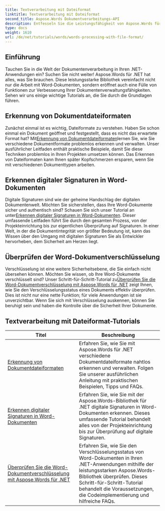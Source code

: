 ```yaml
---
title: Textverarbeitung mit Dateiformat
linktitle: Textverarbeitung mit Dateiformat
second_title: Aspose.Words Dokumentverarbeitungs-API
description: Entfesseln Sie die Leistungsfähigkeit von Aspose.Words für .NET mit unseren umfassenden Tutorials zur Dokumentenverarbeitung, einschließlich Dateiformaterkennung und digitalen Signaturen.
type: docs
weight: 1610
url: /de/net/tutorials/words/words-processing-with-file-format/
---
```

## Einführung

Tauchen Sie in die Welt der Dokumentenverarbeitung in Ihren .NET-Anwendungen ein? Suchen Sie nicht weiter! Aspose.Words für .NET hat alles, was Sie brauchen. Diese leistungsstarke Bibliothek vereinfacht nicht nur die Arbeit mit Word-Dokumenten, sondern eröffnet auch eine Fülle von Funktionen zur Verbesserung Ihrer Dokumentenverwaltungsfähigkeiten. Sehen wir uns einige wichtige Tutorials an, die Sie durch die Grundlagen führen.

## Erkennung von Dokumentdateiformaten

 Zunächst einmal ist es wichtig, Dateiformate zu verstehen. Haben Sie schon einmal ein Dokument geöffnet und festgestellt, dass es nicht das erwartete Format hat? Mit[Erkennung von Dokumentdateiformaten](./document-file-format-detection/)lernen Sie, wie Sie verschiedene Dokumentformate problemlos erkennen und verwalten. Unser ausführlicher Leitfaden enthält praktische Beispiele, damit Sie diese Techniken problemlos in Ihren Projekten umsetzen können. Das Erkennen von Dateiformaten kann Ihnen später Kopfschmerzen ersparen, wenn Sie mit verschiedenen Dokumenttypen arbeiten. 

## Erkennen digitaler Signaturen in Word-Dokumenten

Digitale Signaturen sind wie der geheime Handschlag der digitalen Dokumentenwelt. Möchten Sie sicherstellen, dass Ihre Word-Dokumente sicher und authentisch sind? Schauen Sie sich unser Tutorial an unter[Erkennen digitaler Signaturen in Word-Dokumenten](./detecting-digital-signatures/). Dieser umfassende Leitfaden führt Sie durch den gesamten Prozess, von der Projekteinrichtung bis zur eigentlichen Überprüfung auf Signaturen. In einer Welt, in der die Dokumentintegrität von größter Bedeutung ist, kann das Wissen über den Umgang mit digitalen Signaturen Sie als Entwickler hervorheben, dem Sicherheit am Herzen liegt.

## Überprüfen der Word-Dokumentverschlüsselung

 Verschlüsselung ist eine weitere Sicherheitsebene, die Sie einfach nicht übersehen können. Möchten Sie wissen, ob Ihre Word-Dokumente verschlüsselt sind? Unser Schritt-für-Schritt-Tutorial zu[Überprüfen Sie die Word-Dokumentverschlüsselung mit Aspose.Words für .NET](./verify-word-document-encryption/) zeigt Ihnen, wie Sie den Verschlüsselungsstatus eines Dokuments effektiv überprüfen. Dies ist nicht nur eine nette Funktion; für viele Anwendungen ist sie unverzichtbar. Wenn Sie sich mit Verschlüsselung auskennen, können Sie beruhigt sein und haben die Kontrolle über die Sicherheit Ihrer Dokumente.

 ## Textverarbeitung mit Dateiformat-Tutorials
| Titel | Beschreibung |
| --- | --- |
| [Erkennung von Dokumentdateiformaten](./document-file-format-detection/) | Erfahren Sie, wie Sie mit Aspose.Words für .NET verschiedene Dokumentdateiformate nahtlos erkennen und verwalten. Folgen Sie unserer ausführlichen Anleitung mit praktischen Beispielen, Tipps und FAQs. |
| [Erkennen digitaler Signaturen in Word-Dokumenten](./detecting-digital-signatures/) | Erfahren Sie, wie Sie mit der Aspose.Words-Bibliothek für .NET digitale Signaturen in Word-Dokumenten erkennen. Dieses umfassende Tutorial behandelt alles von der Projekteinrichtung bis zur Überprüfung auf digitale Signaturen. |
| [Überprüfen Sie die Word-Dokumentverschlüsselung mit Aspose.Words für .NET](./verify-word-document-encryption/) | Erfahren Sie, wie Sie den Verschlüsselungsstatus von Word-Dokumenten in Ihren .NET-Anwendungen mithilfe der leistungsstarken Aspose.Words-Bibliothek überprüfen. Dieses Schritt-für-Schritt-Tutorial behandelt die Voraussetzungen, die Codeimplementierung und hilfreiche FAQs. |